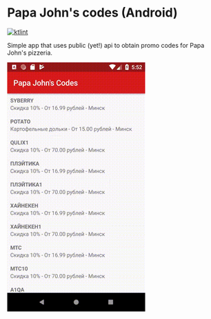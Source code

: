 # Papa John's codes (Android)
[![ktlint](https://img.shields.io/badge/code%20style-%E2%9D%A4-FF4081.svg)](https://ktlint.github.io/)

Simple app that uses public (yet!) api to obtain promo codes for Papa John's pizzeria.

![](https://github.com/dtuskenis/papajohnscodes-android/blob/master/demo.gif)
